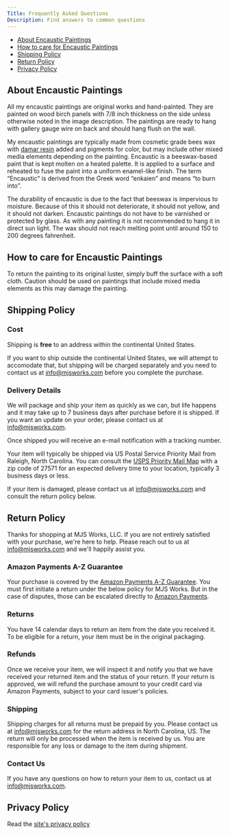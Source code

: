 ```yaml
---
Title: Frequently Asked Questions
Description: Find answers to common questions
---
```


* [About Encaustic Paintings](#about_paintings)
* [How to care for Encaustic Paintings](#how_to_care)
* [Shipping Policy](#shipping_policy)
* [Return Policy](#return_policy)
* [Privacy Policy](#privacy_policy)

## <a id="about_paintings"></a> About Encaustic Paintings

All my encaustic paintings are original works and hand-painted. They are painted on wood birch panels with 7/8 inch thickness on the side unless otherwise noted in the image description. The paintings are ready to hang with gallery gauge wire on back and should hang flush on the wall.

My encaustic paintings are typically made from cosmetic grade bees wax with [damar resin](http://www.encausticpaints.com/OurProducts/Sundries/DamarResin/tabid/387/Default.aspx) added and pigments for color, but may include other mixed media elements depending on the painting.
Encaustic is a beeswax-based paint that is kept molten on a heated palette. It is applied to a surface and reheated to fuse the paint into a uniform enamel-like finish. The term “Encaustic” is derived from the Greek word “enkaien” and means “to burn into”.  

The durability of encaustic is due to the fact that beeswax is impervious to moisture. Because of this it should not deteriorate, it should not yellow, and it should not darken. Encaustic paintings do not have to be varnished or protected by glass.  As with any painting it is not recommended to hang it in direct sun light. The wax should not reach melting point until around 150 to 200 degrees fahrenheit.

## <a id="how_to_care"></a> How to care for Encaustic Paintings

To return the painting to its original luster, simply buff the surface with a soft cloth. Caution should be used on paintings that include mixed media elements as this may damage the painting.

## <a id="shipping_policy"></a> Shipping Policy

### Cost
Shipping is **free** to an address within the continental United States.

If you want to ship outside the continental United States, we will attempt to accomodate that, but shipping will be charged separately and you need to contact us at [info@mjsworks.com](mailto:info@mjsworks.com) before you complete the purchase.

### Delivery Details
We will package and ship your item as quickly as we can, but life happens and it may take up to 7 business days after purchase before it is shipped. If you want an update on your order, please contact us at [info@mjsworks.com](mailto:info@mjsworks.com).

Once shipped you will receive an e-mail notification with a tracking number.

Your item will typically be shipped via US Postal Service Priority Mail from Raleigh, North Carolina. You can consult the [USPS Priority Mail Map](https://www.usps.com/priority-mail/map/) with a zip code of 27571 for an expected delivery time to your location, typically 3 business days or less.

If your item is damaged, please contact us at [info@mjsworks.com](mailto:info@mjsworks.com) and consult the return policy below.

## <a id="return_policy"></a> Return Policy

Thanks for shopping at MJS Works, LLC. If you are not entirely satisfied with your purchase, we're here to help. Please reach out to us at [info@mjsworks.com](mailto:info@mjsworks.com) and we'll happily assist you.

### Amazon Payments A-Z Guarantee
Your purchase is covered by the [Amazon Payments A-Z Guarantee](https://pay.amazon.com/us/help/201212420). You must first initiate a return under the below policy for MJS Works. But in the case of disputes, those can be escalated directly to [Amazon Payments](https://pay.amazon.com/us/help/201212420).

### Returns
You have 14 calendar days to return an item from the date you received it. To be eligible for a return, your item must be in the original packaging.

### Refunds
Once we receive your item, we will inspect it and notify you that we have received your returned item and the status of your return. If your return is approved, we will refund the purchase amount to your credit card via Amazon Payments, subject to your card issuer's policies.

### Shipping
Shipping charges for all returns must be prepaid by you. Please contact us at [info@mjsworks.com](mailto:info@mjsworks.com) for the return address in North Carolina, US. The return will only be processed when the item is received by us. You are responsible for any loss or damage to the item during shipment.

### Contact Us
If you have any questions on how to return your item to us, contact us at [info@mjsworks.com](mailto:info@mjsworks.com).

## <a id="privacy_policy"></a> Privacy Policy

Read the [site's privacy policy](/privacyPolicy.html)

